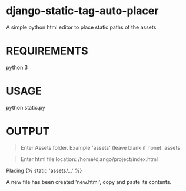 # django-static-tag-auto-placer
A simple python html editor to place static paths of the assets

# REQUIREMENTS

python 3

# USAGE

python static.py 

# OUTPUT

> Enter Assets folder. Example 'assets' (leave blank if none): assets

> Enter html file location: /home/django/project/index.html

Placing {% static 'assets/...' %}

A new file has been created 'new.html', copy and paste its contents.


